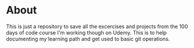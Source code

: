 # About

This is just a repository to save all the excercises and projects from the 100 days of code course I'm working though on Udemy.  This is to help documenting my learning path and get used to basic git operations.